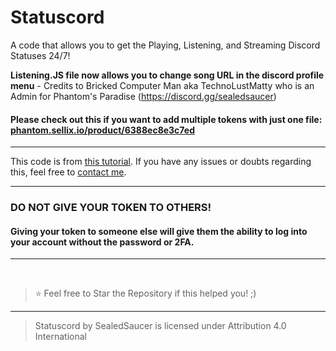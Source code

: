 # Statuscord

A code that allows you to get the Playing, Listening, and Streaming Discord Statuses 24/7!

**Listening.JS file now allows you to change song URL in the discord profile menu** - Credits to Bricked Computer Man aka TechnoLustMatty who is an Admin for Phantom's Paradise (https://discord.gg/sealedsaucer)

#### Please check out this if you want to add multiple tokens with just one file: [phantom.sellix.io/product/6388ec8e3c7ed](https://phantom.sellix.io/product/6388ec8e3c7ed)

---

This code is from [this tutorial](https://youtu.be/aWW2xp2i54g). If you have any issues or doubts regarding this, feel free to [contact me](https://dsc.gg/phantom).

---

### DO NOT GIVE YOUR TOKEN TO OTHERS!

#### Giving your token to someone else will give them the ability to log into your account without the password or 2FA.

---

</br>

> ⭐ Feel free to Star the Repository if this helped you! ;)

----

> Statuscord by SealedSaucer is licensed under Attribution 4.0 International 
